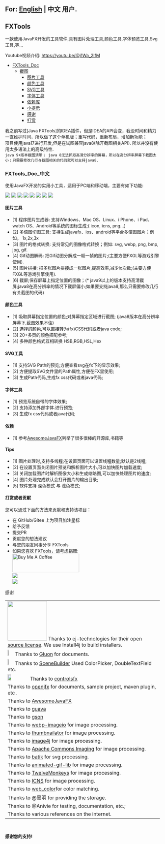 ## For: [English](README.md) | 中文 用户.

## FXTools

一款使用JavaFX开发的工具软件,具有图片处理工具,颜色工具,字体预览工具,Svg工具,等...

Youtube视频介绍: https://youtu.be/lDj1Wa_2IfM

- [FXTools_Doc](#tools-doc)
    * [截图](#screenshots)
        + [图片工具](#image-tools)
        + [颜色工具](#color-tools)
        + [SVG工具](#svg-tools)
        + [字体工具](#font-tools)
        + [依赖库](#library)
        + [小提示](#tips)
        + [感谢](#thanks)
        + [打赏](#donate)

我之前写过[Java FXTools]的IDEA插件，但是IDEA的API会变，我没时间和精力一直维护时间，所以做了这个单机版；重写代码，重新布局，增加新功能；<br>
项目使用java17进行开发,但是在试图兼容java8(除开截图相关API). 所以并没有使用太多语法上的高级特性.<br />
`java 9+版本截图清晰； java 8无法抓取高清分辨率的屏幕，所以在高分辨率屏幕下截图太小；只需要修改几行与截图相关的代码就可以支持java8.`

### FXTools_Doc_中文

<span id="tools-doc" ></span>
使用JavaFX开发的实用小工具，适用于PC端和移动端，主要有如下功能:

<span id="screenshots" ></span>
![](readme_imgs/yl_1.png)
![](readme_imgs/yl_2.png)
![](readme_imgs/yl_3.png)
![](readme_imgs/yl_4.png)
![](readme_imgs/yl_cn_4.png)
![](readme_imgs/yl_cn_1.png)
![](readme_imgs/yl_cn_2.png)
![](readme_imgs/yl_cn_3.png)

#### 图片工具

<span id="image-tools" ></span>

- [1] 程序图片生成器: 支持Windows、Mac OS、Linux、i Phone、i Pad、watch OS、Android等系统的图标生成;( icon, icns, png...)
- [2] 多倍图切图工具: 支持生成javafx、ios、android等平台多倍图图片；例如。 1x,2x,3x
- [3] 图片的格式转换: 支持常见的图像格式转换；例如: svg, webp, png, bmp, jpg, gif.
- [4] Gif动图解码: 把Gif动图分解成一帧一帧的图片;(主要方便FXGL等游戏引擎使用).
- [5] 图片拼接: 把多张图片拼接成一张图片,提高效率,减少io次数;(主要方便FXGL等游戏引擎使用).
- [6] 截屏;保存屏幕上指定位置的图像；(* java9以上的版本支持高清截屏;java8在高分辨率的情况下截屏偏小;如果要支持java8,那么只需要修改几行有关截图的代码)

#### 颜色工具

<span id="color-tools" ></span>

- [1] 吸取屏幕指定位置的颜色;对屏幕指定区域进行截图; (java8版本在高分辨率屏幕下,截图效果不佳)
- [2] 选择的颜色,可以直接转为(fx)CSS代码或者java code;
- [3] 20+多页的颜色搭配参考;
- [4] 多种颜色格式互相转换 HSB,RGB,HSL,Hex

#### SVG工具

<span id="svg-tools" ></span>

- [1] 支持SVG Path的预览;方便查看svg在fx下的显示效果;
- [2] 方便提取SVG文件里的Path属性,方便在FX里使用;
- [3] 生成Path代码,生成fx css代码或者java代码;

#### 字体工具

<span id="font-tools" ></span>

- [1] 预览系统自带的字体效果;
- [2] 支持添加外部字体.进行预览;
- [3] 生成fx css代码或者java代码;

#### 依赖

<span id="library" ></span>

- [1] 参考[AwesomeJavaFX](https://github.com/mhrimaz/AwesomeJavaFX)列举了很多很棒的开源库,书籍等

#### Tips

<span id="tips" ></span>

- [1] 图片处理时,支持多线程;在设置页面可以设置线程数量;默认是2线程;
- [2] 在设置页面关闭图片预览和解析图片大小,可以加快图片加载速度;
- [3] 关闭加载图片时解析图像大小和生成缩略图,可以加快处理图片的速度;
- [4] 图片处理完成默认会打开图片的输出目录;
- [5] 软件支持 深色模式 与 浅色模式;

#### 打赏或者贡献

<span id="donate" ></span>

您可以通过下面的方法来贡献和支持该项目：
* 在 GitHub/Gitee 上为项目加注星标
* 给予反馈
* 提交PR
* 贡献您的想法建议
* 与您的朋友同事分享 FXTools
* 如果您喜欢 FXTools，请考虑捐赠: <br />
  <a href="https://www.buymeacoffee.com/fxtools" target="_blank"><img src="https://cdn.buymeacoffee.com/buttons/v2/default-yellow.png" alt="Buy Me A Coffee" style="height: 60px !important;width: 217px !important;" ></a> <br />
  ![](src/main/resources/images/donate/wx.png) <br />
  ![](src/main/resources/images/donate/zfb.png) <br />

感谢
<span id="thanks" ></span>

|                                                                                                                                                                                                                                                                                                  |
|--------------------------------------------------------------------------------------------------------------------------------------------------------------------------------------------------------------------------------------------------------------------------------------------------|
| <img src="https://www.ej-technologies.com/images/product_banners/install4j_large.png" width="128"> Thanks to [ej-technologies](https://www.ej-technologies.com/) for their [open source license](https://www.ej-technologies.com/buy/install4j/openSource). We use Install4j to build installers. |
| <img src="https://gluonhq.com/wp-content/uploads/2015/01/gluon_logo@2x.png" width="5%">Thanks to [Gluon](https://gluonhq.com/) for documents.                                                                                                                                                    |
| <img src="https://gluonhq.com/wp-content/uploads/2015/02/SceneBuilderLogo@2x.png" width="5%">Thanks to [SceneBuilder](https://github.com/gluonhq/scenebuilder) Used ColorPicker, DoubleTextField etc.                                                                                            |
| <img src="https://controlsfx.github.io/images/ControlsFX.png" width="15%">Thanks to [controlsfx](https://github.com/controlsfx/controlsfx)                                                                                                                                                       |
| Thanks to [openjfx](https://openjfx.io/) for documents, sample project, maven plugin, etc .                                                                                                                                                                                                      |
| Thanks to [AwesomeJavaFX](https://github.com/mhrimaz/AwesomeJavaFX)                                                                                                                                                                                                                              |                                                                                                                                                                                                     |
| Thanks to [guava](https://github.com/google/guava)                                                                                                                                                                                                                                               |
| Thanks to [gson](https://github.com/google/gson)                                                                                                                                                                                                                                                 |
| Thanks to [webp-imageio](https://github.com/sejda-pdf/webp-imageio) for image processing.                                                                                                                                                                                                        |
| Thanks to [thumbnailator](https://github.com/coobird/thumbnailator) for image processing.                                                                                                                                                                                                        |
| Thanks to [image4j](https://github.com/imcdonagh/image4j) for image processing.                                                                                                                                                                                                                  |
| Thanks to [Apache Commons Imaging](https://github.com/apache/commons-imaging) for image processing.                                                                                                                                                                                              |
| Thanks to [batik](https://github.com/apache/xmlgraphics-batik) for svg processing.                                                                                                                                                                                                               |
| Thanks to [animated-gif-lib](https://github.com/rtyley/animated-gif-lib-for-java) for image processing.                                                                                                                                                                                          |
| Thanks to [TwelveMonkeys](https://github.com/haraldk/TwelveMonkeys) for image processing.                                                                                                                                                                                                        |
| Thanks to [ICNS](https://github.com/gino0631/icns) for image processing.                                                                                                                                                                                                                         |
| Thanks to [web_color](https://gitee.com/song-xiansen/web_color)for color matching.                                                                                                                                                                                                               |
| Thanks to @黑羽 for providing the storage.                                                                                                                                                                                                                                                      |
| Thanks to  @Anivie for testing, documentation, etc.;                                                                                                                                                                                                                                                                                |
| Thanks to various references on the internet.                                                                                                                                                                                                                                                    |
<br />


**感谢您的支持!**